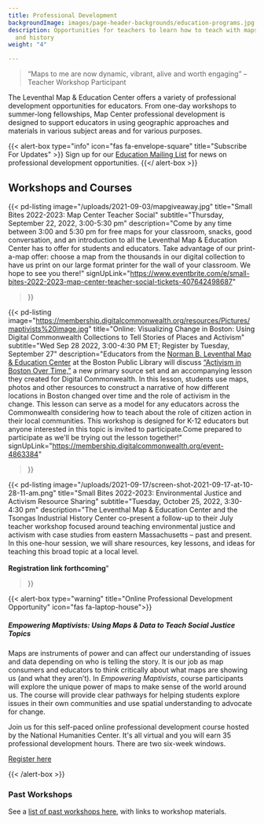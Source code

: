 ```yaml
---
title: Professional Development
backgroundImage: images/page-header-backgrounds/education-programs.jpg
description: Opportunities for teachers to learn how to teach with maps, geography,
  and history
weight: "4"

---
```

> “Maps to me are now dynamic, vibrant, alive and worth engaging” –Teacher Workshop Participant

The Leventhal Map & Education Center offers a variety of professional development opportunities for educators. From one-day workshops to summer-long fellowships, Map Center professional development is designed to support educators in using geographic approaches and materials in various subject areas and for various purposes.

{{< alert-box type="info" icon="fas fa-envelope-square" title="Subscribe For Updates" >}}
Sign up for our [Education Mailing List](https://visitor.r20.constantcontact.com/manage/optin?v=001ty3slyDjv8WLvGvwSdG8euspYmx7UP1YNPw2RbQHz_d15WTFIS4Ksb90bD2Fx0OBYbhpfZ896VoKbMS6m87TTQGTPsIpdO4e29yiAmPsALE%3D) for news on professional development opportunities.
{{</ alert-box >}}

## Workshops and Courses

{{< pd-listing
image="/uploads/2021-09-03/mapgiveaway.jpg"
title="Small Bites 2022-2023: Map Center Teacher Social"
subtitle="Thursday, September 22, 2022, 3:00-5:30 pm"
description="Come by any time between 3:00 and 5:30 pm for free maps for your classroom, snacks, good conversation, and an introduction to all the Leventhal Map & Education Center has to offer for students and educators. Take advantage of our print-a-map offer: choose a map from the thousands in our digital collection to have us print on our large format printer for the wall of your classroom. We hope to see you there!"
signUpLink="https://www.eventbrite.com/e/small-bites-2022-2023-map-center-teacher-social-tickets-407642498687"
>}}

{{< pd-listing
image="https://membership.digitalcommonwealth.org/resources/Pictures/maptivists%20image.jpg"
title="Online: Visualizing Change in Boston: Using Digital Commonwealth Collections to Tell Stories of Places and Activism"
subtitle="Wed Sep 28 2022, 3:00-4:30 PM ET;  Register by Tuesday, September 27"
description="Educators from the [Norman B. Leventhal Map & Education Center](https://www.leventhalmap.org/) at the Boston Public Library will discuss [“Activism in Boston Over Time,”](https://www.digitalcommonwealth.org/for_educators/primary_source_sets/activism_in_boston_over_time) a new primary source set and an accompanying lesson they created for Digital Commonwealth. In this lesson, students use maps, photos and other resources to construct a narrative of how different locations in Boston changed over time and the role of activism in the change. This lesson can serve as a model for any educators across the Commonwealth considering how to teach about the role of citizen action in their local communities. This workshop is designed for K-12 educators but anyone interested in this topic is invited to participate.Come prepared to participate as we'll be trying out the lesson together!"
signUpLink="https://membership.digitalcommonwealth.org/event-4863384"
>}}

{{< pd-listing
image="/uploads/2021-09-17/screen-shot-2021-09-17-at-10-28-11-am.png"
title="Small Bites 2022-2023: Environmental Justice and Activism Resource Sharing"
subtitle="Tuesday, October 25, 2022, 3:30-4:30 pm"
description="The Leventhal Map & Education Center and the Tsongas Industrial History Center co-present a follow-up to their July teacher workshop focused around teaching environmental justice and activism with case studies from eastern Massachusetts – past and present. In this one-hour session, we will share resources, key lessons, and ideas for teaching this broad topic at a local level. <br><br>**Registration link forthcoming**"
>}}

{{< alert-box type="warning" title="Online Professional Development Opportunity" icon="fas fa-laptop-house">}} 

##### Empowering Maptivists: Using Maps & Data to Teach Social Justice Topics

Maps are instruments of power and can affect our understanding of issues and data depending on who is telling the story. It is our job as map consumers and educators to think critically about what maps are showing us (and what they aren’t). In _Empowering Maptivists_, course participants will explore the unique power of maps to make sense of the world around us. The course will provide clear pathways for helping students explore issues in their own communities and use spatial understanding to advocate for change.

Join us for this self-paced online professional development course hosted by the National Humanities Center. It's all virtual and you will earn 35 professional development hours. There are two six-week windows.

<a class="btn btn-xs btn-outline-primary mt-2" href="https://nationalhumanitiescenter.org/education-programs/courses/empowering-maptivists-using-maps-data-to-examine-social-issues-humanities-classroom/" target="_blank"><i class="fas fa-user-plus"></i> Register here</a>

{{< /alert-box >}}

### Past Workshops

See a [list of past workshops here](/education/k12/past-workshops), with links to workshop materials.
